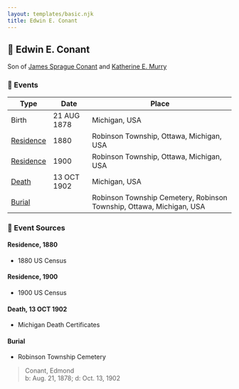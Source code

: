 ```yaml
---
layout: templates/basic.njk
title: Edwin E. Conant
---
```

## 🔵 Edwin E. Conant

Son of [James Sprague Conant](/people/6/62404416) and [Katherine E. Murry](/people/2/25746290)

### 📆 Events

Type | Date | Place
------ | ------ | ------
Birth | 21 AUG 1878 | Michigan, USA
[Residence](#event-b3202fa8-0020-4080-8210-db92f9921059) | 1880 | Robinson Township, Ottawa, Michigan, USA
[Residence](#event-67c074e4-08cf-4b0b-90a8-7393e710ef83) | 1900 | Robinson Township, Ottawa, Michigan, USA
[Death](#event-ddf4d500-ac71-4bee-9399-b1d9a67dd6dd) | 13 OCT 1902 | Michigan, USA
[Burial](#event-a259678f-658c-4228-b45e-d06a79952392) |  | Robinson Township Cemetery, Robinson Township, Ottawa, Michigan, USA

### 📰 Event Sources

#### <a id="event-b3202fa8-0020-4080-8210-db92f9921059"></a> Residence, 1880
* 1880 US Census

#### <a id="event-67c074e4-08cf-4b0b-90a8-7393e710ef83"></a> Residence, 1900
* 1900 US Census

#### <a id="event-ddf4d500-ac71-4bee-9399-b1d9a67dd6dd"></a> Death, 13 OCT 1902
* Michigan Death Certificates

#### <a id="event-a259678f-658c-4228-b45e-d06a79952392"></a> Burial
* Robinson Township Cemetery
>   
  > Conant, Edmond  
  > b: Aug. 21, 1878; d: Oct. 13, 1902
